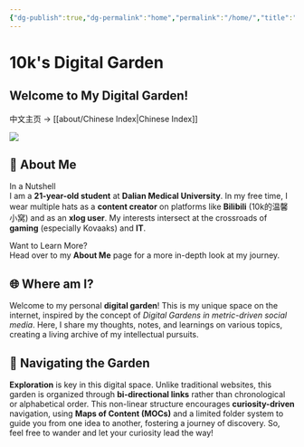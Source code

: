 ```yaml
---
{"dg-publish":true,"dg-permalink":"home","permalink":"/home/","title":"index","pinned":true,"tags":["gardenEntry"],"dgShowLocalGraph":true,"dgEnableSearch":true}
---
```


# 10k's Digital Garden

## Welcome to My Digital Garden!
中文主页 → [[about/Chinese Index\|Chinese Index]]

![](https://10kcos1-1306082059.cos.ap-shanghai.myqcloud.com/pic-1/202310242227423.png)

## 🌱 About Me 

In a Nutshell  
I am a **21-year-old student** at **Dalian Medical University**. In my free time, I wear multiple hats as a **content creator** on platforms like **Bilibili** (10k的温馨小窝) and as an **xlog user**. My interests intersect at the crossroads of **gaming** (especially Kovaaks) and **IT**.

Want to Learn More?  
Head over to my **About Me** page for a more in-depth look at my journey.

## 🌐 Where am I?

Welcome to my personal **digital garden**! This is my unique space on the internet, inspired by the concept of _Digital Gardens in metric-driven social media_. Here, I share my thoughts, notes, and learnings on various topics, creating a living archive of my intellectual pursuits.

## 🧭 Navigating the Garden

**Exploration** is key in this digital space. Unlike traditional websites, this garden is organized through **bi-directional links** rather than chronological or alphabetical order. This non-linear structure encourages **curiosity-driven** navigation, using **Maps of Content (MOCs)** and a limited folder system to guide you from one idea to another, fostering a journey of discovery. So, feel free to wander and let your curiosity lead the way!